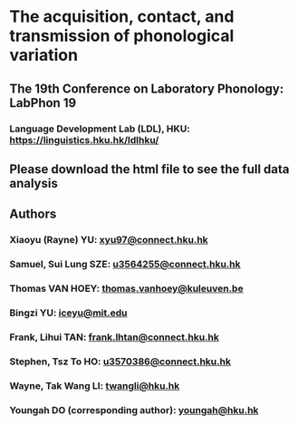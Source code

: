 # The acquisition, contact, and transmission of phonological variation
## The 19th Conference on Laboratory Phonology: LabPhon 19
### Language Development Lab (LDL), HKU: https://linguistics.hku.hk/ldlhku/

## Please download the html file to see the full data analysis

## Authors
### Xiaoyu (Rayne) YU: xyu97@connect.hku.hk
### Samuel, Sui Lung SZE: u3564255@connect.hku.hk
### Thomas VAN HOEY: thomas.vanhoey@kuleuven.be
### Bingzi YU: iceyu@mit.edu
### Frank, Lihui TAN: frank.lhtan@connect.hku.hk
### Stephen, Tsz To HO:	u3570386@connect.hku.hk
### Wayne, Tak Wang LI: twangli@hku.hk
### Youngah DO (corresponding author): youngah@hku.hk
